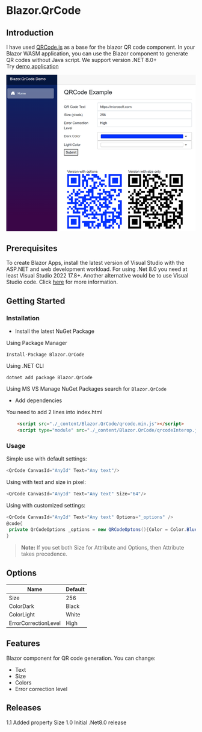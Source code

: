 # Blazor.QrCode

## Introduction

I have used [QRCode.js](https://github.com/davidshimjs/qrcodejs) as a base for the blazor QR code component. 
In your Blazor WASM application, you can use the Blazor component to generate QR codes without Java script. We support version .NET 8.0+  
Try [demo application ](https://blazorqrcodedemo.azurewebsites.net/)

![image](pics/main-page.png)
## Prerequisites

To create Blazor Apps, install the latest version of Visual Studio with the ASP.NET and web development workload.
For using .Net 8.0 you need at least Visual Studio 2022 17.8+.
Another alternative would be to use Visual Studio code. Click [here](https://docs.microsoft.com/en-us/aspnet/core/blazor/get-started?view=aspnetcore-3.1&tabs=visual-studio-code) for more information.


## Getting Started

### Installation

 - Install the latest NuGet Package

 Using Package Manager
```
Install-Package Blazor.QrCode
```

 Using .NET CLI
```
dotnet add package Blazor.QrCode
```

 Using MS VS Manage NuGet Packages search for `Blazor.QrCode`

 - Add dependencies

 You need to add 2 lines into index.html
```html
    <script src="./_content/Blazor.QrCode/qrcode.min.js"></script>
    <script type="module" src="./_content/Blazor.QrCode/qrcodeInterop.js"></script>
```

### Usage

Simple use with default settings:
```csharp
<QrCode CanvasId="AnyId" Text="Any text"/>
```

Using with text and size in pixel:
```csharp
<QrCode CanvasId="AnyId" Text="Any text" Size="64"/>
```

Using with customized settings:
```csharp
<QrCode CanvasId="AnyId" Text="Any text" Options="_options" />
@code{
 private QrCodeOptions _options = new QRCodeOptons(){Color = Color.Blue};
}
```

> **Note:** If you set both Size for Attribute and Options, then Attribute takes precedence.


## Options

| Name | Default |
|--------|--------|
| Size  | 256    |
| ColorDark | Black  |
| ColorLight | White |
| ErrorCorrectionLevel | High|

## Features

Blazor component for QR code generation. You can change:
 - Text
 - Size
 - Colors
 - Error correction level

## Releases
1.1 Added property Size
1.0 Initial .Net8.0 release